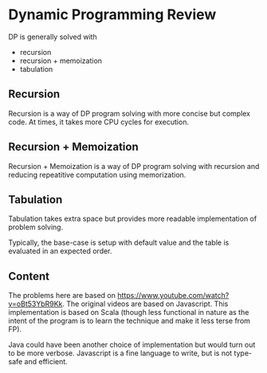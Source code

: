 # Dynamic Programming Review

DP is generally solved with
- recursion
- recursion + memoization
- tabulation

## Recursion
Recursion is a way of DP program solving with more concise but complex code. At times, it takes more CPU cycles for execution.

## Recursion + Memoization
Recursion + Memoization is a way of DP program solving with recursion and reducing repeatitive computation using memorization. 

## Tabulation 
Tabulation takes extra space but provides more readable implementation of problem solving.

Typically, the base-case is setup with default value and the table is evaluated in an expected order.

## Content
The problems here are based on https://www.youtube.com/watch?v=oBt53YbR9Kk. 
The original videos are based on Javascript. This implementation is based on Scala (though less functional in nature as the intent of the program is to learn the technique and make it less terse from FP).

Java could have been another choice of implementation but would turn out to be more verbose. Javascript is a fine language to write, but is not type-safe and efficient. 
